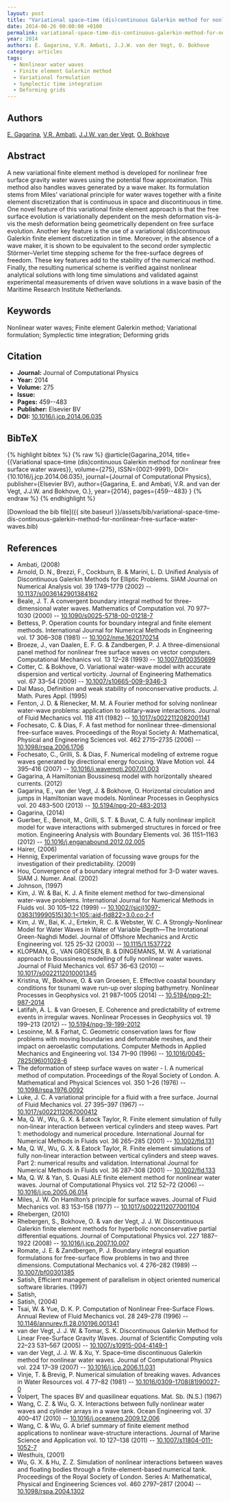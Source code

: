 ```yaml
---
layout: post
title: "Variational space–time (dis)continuous Galerkin method for nonlinear free surface water waves"
date: 2014-06-26 00:00:00 +0100
permalink: variational-space-time-dis-continuous-galerkin-method-for-nonlinear-free-surface-water-waves
year: 2014
authors: E. Gagarina, V.R. Ambati, J.J.W. van der Vegt, O. Bokhove
category: articles
tags:
  - Nonlinear water waves
  - Finite element Galerkin method
  - Variational formulation
  - Symplectic time integration
  - Deforming grids
---
```

 
## Authors
[E. Gagarina](authors/e-gagarina), [V.R. Ambati](authors/v-r-ambati), [J.J.W. van der Vegt](authors/jaap-j-w-van-der-vegt), [O. Bokhove](authors/onno-bokhove)
 
## Abstract
A new variational finite element method is developed for nonlinear free surface gravity water waves using the potential flow approximation. This method also handles waves generated by a wave maker. Its formulation stems from Miles' variational principle for water waves together with a finite element discretization that is continuous in space and discontinuous in time. One novel feature of this variational finite element approach is that the free surface evolution is variationally dependent on the mesh deformation vis-à-vis the mesh deformation being geometrically dependent on free surface evolution. Another key feature is the use of a variational (dis)continuous Galerkin finite element discretization in time. Moreover, in the absence of a wave maker, it is shown to be equivalent to the second order symplectic Störmer–Verlet time stepping scheme for the free-surface degrees of freedom. These key features add to the stability of the numerical method. Finally, the resulting numerical scheme is verified against nonlinear analytical solutions with long time simulations and validated against experimental measurements of driven wave solutions in a wave basin of the Maritime Research Institute Netherlands.
 
## Keywords
Nonlinear water waves; Finite element Galerkin method; Variational formulation; Symplectic time integration; Deforming grids
 
## Citation
- **Journal:** Journal of Computational Physics
- **Year:** 2014
- **Volume:** 275
- **Issue:** 
- **Pages:** 459--483
- **Publisher:** Elsevier BV
- **DOI:** [10.1016/j.jcp.2014.06.035](https://doi.org/10.1016/j.jcp.2014.06.035)
 
## BibTeX
{% highlight bibtex %}
{% raw %}
@article{Gagarina_2014,
  title={{Variational space–time (dis)continuous Galerkin method for nonlinear free surface water waves}},
  volume={275},
  ISSN={0021-9991},
  DOI={10.1016/j.jcp.2014.06.035},
  journal={Journal of Computational Physics},
  publisher={Elsevier BV},
  author={Gagarina, E. and Ambati, V.R. and van der Vegt, J.J.W. and Bokhove, O.},
  year={2014},
  pages={459--483}
}
{% endraw %}
{% endhighlight %}
 
[Download the bib file]({{ site.baseurl }}/assets/bib/variational-space-time-dis-continuous-galerkin-method-for-nonlinear-free-surface-water-waves.bib)
 
## References
- Ambati, (2008)
- Arnold, D. N., Brezzi, F., Cockburn, B. & Marini, L. D. Unified Analysis of Discontinuous Galerkin Methods for Elliptic Problems. SIAM Journal on Numerical Analysis vol. 39 1749–1779 (2002) -- [10.1137/s0036142901384162](https://doi.org/10.1137/s0036142901384162)
- Beale, J. T. A convergent boundary integral method for three-dimensional water waves. Mathematics of Computation vol. 70 977–1030 (2000) -- [10.1090/s0025-5718-00-01218-7](https://doi.org/10.1090/s0025-5718-00-01218-7)
- Bettess, P. Operation counts for boundary integral and finite element methods. International Journal for Numerical Methods in Engineering vol. 17 306–308 (1981) -- [10.1002/nme.1620170214](https://doi.org/10.1002/nme.1620170214)
- Broeze, J., van Daalen, E. F. G. & Zandbergen, P. J. A three-dimensional panel method for nonlinear free surface waves on vector computers. Computational Mechanics vol. 13 12–28 (1993) -- [10.1007/bf00350699](https://doi.org/10.1007/bf00350699)
- Cotter, C. & Bokhove, O. Variational water-wave model with accurate dispersion and vertical vorticity. Journal of Engineering Mathematics vol. 67 33–54 (2009) -- [10.1007/s10665-009-9346-3](https://doi.org/10.1007/s10665-009-9346-3)
- Dal Maso, Definition and weak stability of nonconservative products. J. Math. Pures Appl. (1995)
- Fenton, J. D. & Rienecker, M. M. A Fourier method for solving nonlinear water-wave problems: application to solitary-wave interactions. Journal of Fluid Mechanics vol. 118 411 (1982) -- [10.1017/s0022112082001141](https://doi.org/10.1017/s0022112082001141)
- Fochesato, C. & Dias, F. A fast method for nonlinear three-dimensional free-surface waves. Proceedings of the Royal Society A: Mathematical, Physical and Engineering Sciences vol. 462 2715–2735 (2006) -- [10.1098/rspa.2006.1706](https://doi.org/10.1098/rspa.2006.1706)
- Fochesato, C., Grilli, S. & Dias, F. Numerical modeling of extreme rogue waves generated by directional energy focusing. Wave Motion vol. 44 395–416 (2007) -- [10.1016/j.wavemoti.2007.01.003](https://doi.org/10.1016/j.wavemoti.2007.01.003)
- Gagarina, A Hamiltonian Boussinesq model with horizontally sheared currents. (2012)
- Gagarina, E., van der Vegt, J. & Bokhove, O. Horizontal circulation and jumps in Hamiltonian wave models. Nonlinear Processes in Geophysics vol. 20 483–500 (2013) -- [10.5194/npg-20-483-2013](https://doi.org/10.5194/npg-20-483-2013)
- Gagarina, (2014)
- Guerber, E., Benoit, M., Grilli, S. T. & Buvat, C. A fully nonlinear implicit model for wave interactions with submerged structures in forced or free motion. Engineering Analysis with Boundary Elements vol. 36 1151–1163 (2012) -- [10.1016/j.enganabound.2012.02.005](https://doi.org/10.1016/j.enganabound.2012.02.005)
- Hairer, (2006)
- Hennig, Experimental variation of focussing wave groups for the investigation of their predictability. (2009)
- Hou, Convergence of a boundary integral method for 3-D water waves. SIAM J. Numer. Anal. (2002)
- Johnson, (1997)
- Kim, J. W. & Bai, K. J. A finite element method for two-dimensional water-wave problems. International Journal for Numerical Methods in Fluids vol. 30 105–122 (1999) -- [10.1002/(sici)1097-0363(19990515)30:1<105::aid-fld822>3.0.co;2-f](https://doi.org/10.1002/(sici)1097-0363(19990515)30:1<105::aid-fld822>3.0.co;2-f)
- Kim, J. W., Bai, K. J., Ertekin, R. C. & Webster, W. C. A Strongly-Nonlinear Model for Water Waves in Water of Variable Depth—The Irrotational Green-Naghdi Model. Journal of Offshore Mechanics and Arctic Engineering vol. 125 25–32 (2003) -- [10.1115/1.1537722](https://doi.org/10.1115/1.1537722)
- KLOPMAN, G., VAN GROESEN, B. & DINGEMANS, M. W. A variational approach to Boussinesq modelling of fully nonlinear water waves. Journal of Fluid Mechanics vol. 657 36–63 (2010) -- [10.1017/s0022112010001345](https://doi.org/10.1017/s0022112010001345)
- Kristina, W., Bokhove, O. & van Groesen, E. Effective coastal boundary conditions for tsunami wave run-up over sloping bathymetry. Nonlinear Processes in Geophysics vol. 21 987–1005 (2014) -- [10.5194/npg-21-987-2014](https://doi.org/10.5194/npg-21-987-2014)
- Latifah, A. L. & van Groesen, E. Coherence and predictability of extreme events in irregular waves. Nonlinear Processes in Geophysics vol. 19 199–213 (2012) -- [10.5194/npg-19-199-2012](https://doi.org/10.5194/npg-19-199-2012)
- Lesoinne, M. & Farhat, C. Geometric conservation laws for flow problems with moving boundaries and deformable meshes, and their impact on aeroelastic computations. Computer Methods in Applied Mechanics and Engineering vol. 134 71–90 (1996) -- [10.1016/0045-7825(96)01028-6](https://doi.org/10.1016/0045-7825(96)01028-6)
- The deformation of steep surface waves on water - I. A numerical method of computation. Proceedings of the Royal Society of London. A. Mathematical and Physical Sciences vol. 350 1–26 (1976) -- [10.1098/rspa.1976.0092](https://doi.org/10.1098/rspa.1976.0092)
- Luke, J. C. A variational principle for a fluid with a free surface. Journal of Fluid Mechanics vol. 27 395–397 (1967) -- [10.1017/s0022112067000412](https://doi.org/10.1017/s0022112067000412)
- Ma, Q. W., Wu, G. X. & Eatock Taylor, R. Finite element simulation of fully non‐linear interaction between vertical cylinders and steep waves. Part 1: methodology and numerical procedure. International Journal for Numerical Methods in Fluids vol. 36 265–285 (2001) -- [10.1002/fld.131](https://doi.org/10.1002/fld.131)
- Ma, Q. W., Wu, G. X. & Eatock Taylor, R. Finite element simulations of fully non‐linear interaction between vertical cylinders and steep waves. Part 2: numerical results and validation. International Journal for Numerical Methods in Fluids vol. 36 287–308 (2001) -- [10.1002/fld.133](https://doi.org/10.1002/fld.133)
- Ma, Q. W. & Yan, S. Quasi ALE finite element method for nonlinear water waves. Journal of Computational Physics vol. 212 52–72 (2006) -- [10.1016/j.jcp.2005.06.014](https://doi.org/10.1016/j.jcp.2005.06.014)
- Miles, J. W. On Hamilton’s principle for surface waves. Journal of Fluid Mechanics vol. 83 153–158 (1977) -- [10.1017/s0022112077001104](https://doi.org/10.1017/s0022112077001104)
- Rhebergen, (2010)
- Rhebergen, S., Bokhove, O. & van der Vegt, J. J. W. Discontinuous Galerkin finite element methods for hyperbolic nonconservative partial differential equations. Journal of Computational Physics vol. 227 1887–1922 (2008) -- [10.1016/j.jcp.2007.10.007](https://doi.org/10.1016/j.jcp.2007.10.007)
- Romate, J. E. & Zandbergen, P. J. Boundary integral equation formulations for free-surface flow problems in two and three dimensions. Computational Mechanics vol. 4 276–282 (1989) -- [10.1007/bf00301385](https://doi.org/10.1007/bf00301385)
- Satish, Efficient management of parallelism in object oriented numerical software libraries. (1997)
- Satish,
- Satish, (2004)
- Tsai, W. & Yue, D. K. P. Computation of Nonlinear Free-Surface Flows. Annual Review of Fluid Mechanics vol. 28 249–278 (1996) -- [10.1146/annurev.fl.28.010196.001341](https://doi.org/10.1146/annurev.fl.28.010196.001341)
- van der Vegt, J. J. W. & Tomar, S. K. Discontinuous Galerkin Method for Linear Free-Surface Gravity Waves. Journal of Scientific Computing vols 22–23 531–567 (2005) -- [10.1007/s10915-004-4149-1](https://doi.org/10.1007/s10915-004-4149-1)
- van der Vegt, J. J. W. & Xu, Y. Space–time discontinuous Galerkin method for nonlinear water waves. Journal of Computational Physics vol. 224 17–39 (2007) -- [10.1016/j.jcp.2006.11.031](https://doi.org/10.1016/j.jcp.2006.11.031)
- Vinje, T. & Brevig, P. Numerical simulation of breaking waves. Advances in Water Resources vol. 4 77–82 (1981) -- [10.1016/0309-1708(81)90027-0](https://doi.org/10.1016/0309-1708(81)90027-0)
- Volpert, The spaces BV and quasilinear equations. Mat. Sb. (N.S.) (1967)
- Wang, C. Z. & Wu, G. X. Interactions between fully nonlinear water waves and cylinder arrays in a wave tank. Ocean Engineering vol. 37 400–417 (2010) -- [10.1016/j.oceaneng.2009.12.006](https://doi.org/10.1016/j.oceaneng.2009.12.006)
- Wang, C. & Wu, G. A brief summary of finite element method applications to nonlinear wave-structure interactions. Journal of Marine Science and Application vol. 10 127–138 (2011) -- [10.1007/s11804-011-1052-7](https://doi.org/10.1007/s11804-011-1052-7)
- Westhuis, (2001)
- Wu, G. X. & Hu, Z. Z. Simulation of nonlinear interactions between waves and floating bodies through a finite-element-based numerical tank. Proceedings of the Royal Society of London. Series A: Mathematical, Physical and Engineering Sciences vol. 460 2797–2817 (2004) -- [10.1098/rspa.2004.1302](https://doi.org/10.1098/rspa.2004.1302)

